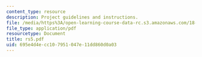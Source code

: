 ```yaml
---
content_type: resource
description: Project guidelines and instructions.
file: /media/https%3A/open-learning-course-data-rc.s3.amazonaws.com/18-06ci-linear-algebra-communications-intensive-spring-2004/695e4d4ecc107951047e11dd860d0a03_rs5.pdf
file_type: application/pdf
resourcetype: Document
title: rs5.pdf
uid: 695e4d4e-cc10-7951-047e-11dd860d0a03
---
```

